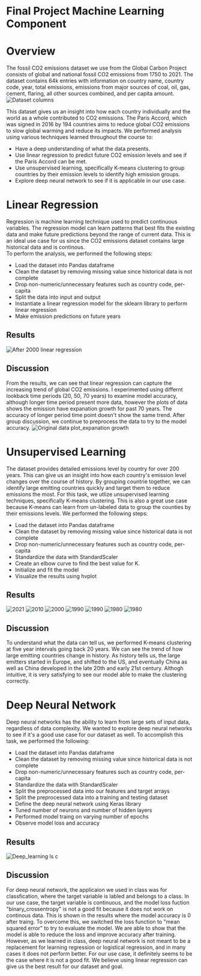 # Final Project Machine Learning Component

# Overview

The fossil CO2 emissions dataset we use from the Global Carbon Project consists of global and national fossil CO2 emissions from 1750 to 2021.  The dataset contains 64k entries with information on country name, country code, year, total emissions, emissions from major sources of coal, oil, gas, cement, flaring, all other sources combined, and per capita amount.  
![Dataset columns](https://github.com/kiwidata/Emission-by-Country/blob/violet-huang/violet_huang/Dataset%20columns.PNG)

This dataset gives us an insight into how each country individually and the world as a whole contributed to CO2 emissions.  The Paris Accord, which was signed in 2016 by 194 countries aims to reduce global CO2 emissions to slow global warming and reduce its impacts.  We performed analysis using various techniques learned throughout the course to:
* Have a deep understanding of what the data presents.
* Use linear regression to predict future CO2 emission levels and see if the Paris Accord can be met.
* Use unsupervised learning, specifically K-means clustering to group countries by their emission levels to identify high emission groups.
* Explore deep neural network to see if it is applicable in our use case.


# Linear Regression
Regression is machine learning technique used to predict continuous variables. The regression model can learn patterns that best fits the existing data and make future predictions beyond the range of current data.  This is an ideal use case for us since the CO2 emissions dataset contains large historical data and is continous.  
To perform the analysis, we performed the following steps:
* Load the dataset into Pandas dataframe 
* Clean the dataset by removing missing value since historical data is not complete
* Drop non-numeric/unnecessary features such as country code, per-capita
* Split the data into input and output
* Instantiate a linear regression model for the sklearn library to perform linear regression
* Make emission predictions on future years

## Results
![After 2000 linear regression](https://github.com/kiwidata/Emission-by-Country/blob/violet-huang/violet_huang/2020%20linear%20regression.PNG)



## Discussion
From the results, we can see that linear regression can capture the increasing trend of global CO2 emissions.
I experimented using differnt lookback time periods (20, 50, 70 years) to examine model accuracy, although longer time period present more data, however the plots of data shows the emission have expanation growth for past 70 years. The accuracy of longer period time point doesn't show the same trend. 
After group discussion, we continue to preprocess the data to try to the model accuracy. 
![Original data plot_expanation growth](https://github.com/kiwidata/Emission-by-Country/blob/violet-huang/violet_huang/original%20plot_expanation%20growth.PNG)


# Unsupervised Learning 
The dataset provides detailed emissions level by country for over 200 years.  This can give us an insight into how each country's emission level changes over the course of history.  By grouping countrie together, we can identify large emitting countries quickly and target them to reduce emissions the most.  For this task, we utlize unsupervised learning techniques, specifically K-means clustering. This is also a great use case because K-means can learn from un-labeled data to group the counties by their emissions levels.  We performed the following steps:
* Load the dataset into Pandas dataframe 
* Clean the dataset by removing missing value since historical data is not complete
* Drop non-numeric/unnecessary features such as country code, per-capita
* Standardize the data with StandardScaler
* Create an elbow curve to find the best value for K.
* Initialize and fit the model
* Visualize the results using hvplot


## Results
![2021](https://github.com/kiwidata/Emission-by-Country/blob/violet-huang/violet_huang/clustering_2021.PNG)
![2010](https://github.com/kiwidata/Emission-by-Country/blob/violet-huang/violet_huang/clustering_2010.PNG)
![2000](https://github.com/kiwidata/Emission-by-Country/blob/violet-huang/violet_huang/clustering_2000.PNG)
![1990](https://github.com/kiwidata/Emission-by-Country/blob/violet-huang/violet_huang/clustering_1990.PNG)
![1990](https://github.com/kiwidata/Emission-by-Country/blob/violet-huang/violet_huang/clustering_1990.PNG)
![1980](https://github.com/kiwidata/Emission-by-Country/blob/violet-huang/violet_huang/clustering_1980.PNG)
![1980](https://github.com/kiwidata/Emission-by-Country/blob/violet-huang/violet_huang/clustering_1970.PNG)


## Discussion
To understand what the data can tell us, we performed K-means clustering at five year intervals going back 20 years.  We can see the trend of how large emitting countries change in history.  As history tells us, the large emitters started in Europe, and shifted to the US, and eventually China as well as China developed in the late 20th and early 21st century.  Althogh intuitive, it is very satisfying to see our model able to make the clustering correctly.


# Deep Neural Network
Deep neural networks has the ability to learn from large sets of input data, regardless of data complexity.  We wanted to explore deep neural networks to see if it's a good use case for our dataset as well.  To accomplish this task, we performed the following:
* Load the dataset into Pandas dataframe 
* Clean the dataset by removing missing value since historical data is not complete
* Drop non-numeric/unnecessary features such as country code, per-capita
* Standardize the data with StandardScaler
* Split the preprocessed data into our features and target arrays
* Split the preprocessed data into a training and testing dataset
* Define the deep neural network using Keras library
* Tuned number of neurons and number of hidden layers
* Performed model traing on varying number of epochs
* Observe model loss and accuracy

## Results
![Deep_learning](https://github.com/kiwidata/Emission-by-Country/blob/violet-huang/violet_huang/deep%20learning.PNG)
ls
c

## Discussion
For deep neural network, the applicaion we used in class was for classfication, where the target variable is labled and belongs to a class. In our use case, the target variable is continuous, and the model loss fuction "binary_crossentropy" is not a good fit because it does not work on continous data.  This is shown in the results where the model accuracy is 0 after traing.  To overcome this, we switched the loss function to "mean squared error" to try to evaluate the model.  We are able to show that the model is able to reduce the loss and improve accuracy after training.  However, as we learned in class, deep neural network is not meant to be a replacement for learning regression or logistical regression, and in many cases it does not perform better.  For our use case, it definitely seems to be the case where it is not a good fit.  We believe using linear regression can give us the best result for our dataset and goal.